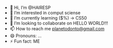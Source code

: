 - 👋 Hi, I’m @HAIRESP
- 👀 I’m interested in comput sciense
- 🌱 I’m currently learning ($%) -> CS50
- 💞️ I’m looking to collaborate on HELLO WORLD!!!
- 📫 How to reach me planetodonto@gmail.com 
- 😄 Pronouns: ...
- ⚡ Fun fact: ME

<!---
HAIRESP/HAIRESP is a ✨ special ✨ repository because its `README.md` (this file) appears on your GitHub profile.
You can click the Preview link to take a look at your changes.
--->
